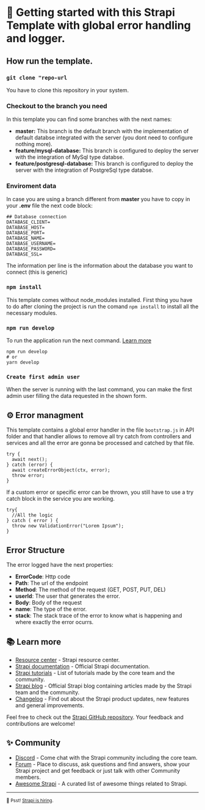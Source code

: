 # 🚀 Getting started with this Strapi Template with global error handling and logger.
## How run the template.

### `git clone "repo-url`
You have to clone this repository in your system.

### Checkout to the branch you need
In this template you can find some branches with the next names:
- **master:** This branch is the default branch with the implementation of default databse integrated with the server (you dont need to configure nothing more).
- **feature/mysql-database:** This branch is configured to deploy the server with the integration of MySql type databse.
- **feature/postgresql-database:** This branch is configured to deploy the server with the integration of PostgreSql type databse.

### Enviroment data
In case you are using a branch different from **master** you have to copy in your **.env** file the next code block:
```
## Database connection
DATABASE_CLIENT=
DATABASE_HOST=
DATABASE_PORT=
DATABASE_NAME=
DATABASE_USERNAME=
DATABASE_PASSWORD=
DATABASE_SSL=
```
The information per line is the information about the database you want to connect (this is generic)

### `npm install`
This template comes without node_modules installed. First thing you have to do after cloning the project is run the comand `npm install` to install all the necessary modules.

### `npm run develop`

To run the application run the next command. [Learn more](https://docs.strapi.io/developer-docs/latest/developer-resources/cli/CLI.html#strapi-develop)

```
npm run develop
# or
yarn develop
```

### `Create first admin user`

When the server is running with the last command, you can make the first admin user filling the data requested in the shown form.

## ⚙️ Error managment

This template contains a global error handler in the file `bootstrap.js` in API folder and that handler allows to remove all try catch from controllers and services and all the error are gonna be processed and catched by that file. 
```
try {
  await next();
} catch (error) {
  await createErrorObject(ctx, error);
  throw error;
}
```
If a custom error or specific error can be thrown, you still have to use a try catch block in the service you are working.
```
try{
  //All the logic
} catch ( error ) {
  throw new ValidationError("Lorem Ipsum");
}
```

## Error Structure
The error logged have the next properties:
- **ErrorCode**: Http code
- **Path**: The url of the endpoint
- **Method**: The method of the request (GET, POST, PUT, DEL)
- **userId**: The user that generates the error.
- **Body**: Body of the request
- **name**: The type of the error.
- **stack**: The stack trace of the error to know what is happening and where exactly the error ocurrs.

## 📚 Learn more

- [Resource center](https://strapi.io/resource-center) - Strapi resource center.
- [Strapi documentation](https://docs.strapi.io) - Official Strapi documentation.
- [Strapi tutorials](https://strapi.io/tutorials) - List of tutorials made by the core team and the community.
- [Strapi blog](https://docs.strapi.io) - Official Strapi blog containing articles made by the Strapi team and the community.
- [Changelog](https://strapi.io/changelog) - Find out about the Strapi product updates, new features and general improvements.

Feel free to check out the [Strapi GitHub repository](https://github.com/strapi/strapi). Your feedback and contributions are welcome!

## ✨ Community

- [Discord](https://discord.strapi.io) - Come chat with the Strapi community including the core team.
- [Forum](https://forum.strapi.io/) - Place to discuss, ask questions and find answers, show your Strapi project and get feedback or just talk with other Community members.
- [Awesome Strapi](https://github.com/strapi/awesome-strapi) - A curated list of awesome things related to Strapi.

---

<sub>🤫 Psst! [Strapi is hiring](https://strapi.io/careers).</sub>

